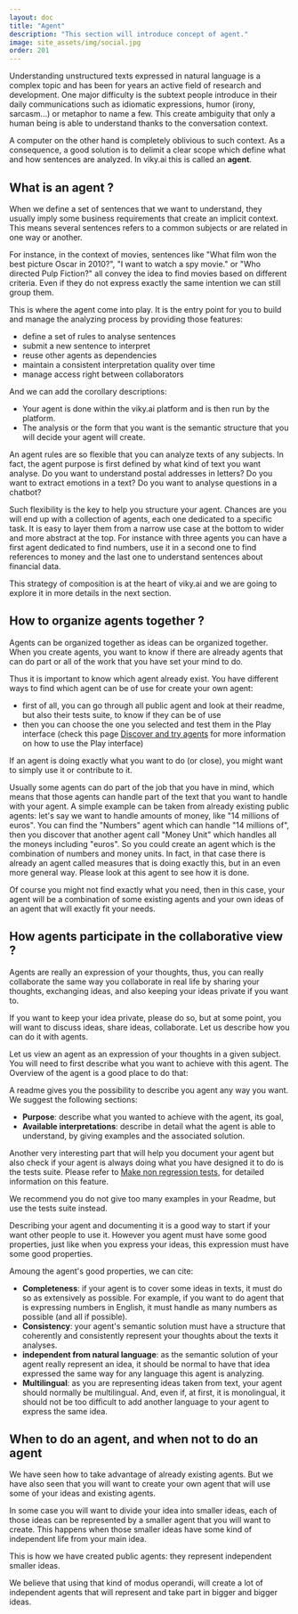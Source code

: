 ```yaml
---
layout: doc
title: "Agent"
description: "This section will introduce concept of agent."
image: site_assets/img/social.jpg
order: 201
---
```


Understanding unstructured texts expressed in natural language is a complex topic and has been for years an active field of research and development.
One major difficulty is the subtext people introduce in their daily communications such as idiomatic expressions, humor (irony, sarcasm...) or metaphor to name a few. This create ambiguity that only a human being is able to understand thanks to the conversation context.

A computer on the other hand is completely oblivious to such context. As a consequence, a good solution is to delimit a clear scope which define what and how sentences are analyzed. In viky.ai this is called an **agent**.


## What is an agent ?

When we define a set of sentences that we want to understand, they usually imply some business requirements that create an implicit context. This means several sentences refers to a common subjects or are related in one way or another.

For instance, in the context of movies, sentences like "What film won the best picture Oscar in 2010?", "I want to watch a spy movie." or "Who directed Pulp Fiction?" all convey the idea to find movies based on different criteria. Even if they do not express exactly the same intention we can still group them.

This is where the agent come into play. It is the entry point for you to build and manage the analyzing process by providing those features:
* define a set of rules to analyse sentences
* submit a new sentence to interpret
* reuse other agents as dependencies 
* maintain a consistent interpretation quality over time
* manage access right between collaborators

And we can add the corollary descriptions:

* Your agent is done within the viky.ai platform and is then run by the platform.
* The analysis or the form that you want is the semantic structure that you will decide your agent will create.

An agent rules are so flexible that you can analyze texts of any subjects. In fact, the agent purpose is first defined by what kind of text you want analyse. Do you want to understand postal addresses in letters? Do you want to extract emotions in a text? Do you want to analyse questions in a chatbot?

Such flexibility is the key to help you structure your agent. Chances are you will end up with a collection of agents, each one dedicated to a specific task. It is easy to layer them from a narrow use case at the bottom to wider and more abstract at the top. For instance with three agents you can have a first agent dedicated to find numbers, use it in a second one to find references to money and the last one to understand sentences about financial data.

This strategy of composition is at the heart of viky.ai and we are going to explore it in more details in the next section. 


## How to organize agents together ?

Agents can be organized together as ideas can be organized together. When you create agents, you want to know if there are already agents that can do part or all of the work that you have set your mind to do.

Thus it is important to know which agent already exist. You have different ways to find which agent can be of use for create your own agent:

* first of all, you can go through all public agent and look at their readme, but also their tests suite, to know if they can be of use
* then you can choose the one you selected and test them in the Play interface (check this page [Discover and try agents](/doc/how-to/discover-and-try-agents/) for more information on how to use the Play interface)

If an agent is doing exactly what you want to do (or close), you might want to simply use it or contribute to it.

Usually some agents can do part of the job that you have in mind, which means that those agents can handle part of the text that you want to handle with your agent. A simple example can be taken from already existing public agents: let's say we want to handle amounts of money, like "14 millions of euros". You can find the "Numbers" agent which can handle "14 millions of", then you discover that another agent call "Money Unit" which handles all the moneys including "euros". So you could create an agent which is the combination of numbers and money units. In fact, in that case there is already an agent called measures that is doing exactly this, but in an even more general way. Please look at this agent to see how it is done.

Of course you might not find exactly what you need, then in this case, your agent will be a combination of some existing agents and your own ideas of an agent that will exactly fit your needs.


## How agents participate in the collaborative view ?

Agents are really an expression of your thoughts, thus, you can really collaborate the same way you collaborate in real life by sharing your thoughts, exchanging ideas, and also keeping your ideas private if you want to.

If you want to keep your idea private, please do so, but at some point, you will want to discuss ideas, share ideas, collaborate. Let us describe how you can do it with agents.

Let us view an agent as an expression of your thoughts in a given subject. You will need to first describe what you want to achieve with this agent. The Overview of the agent is a good place to do that:

A readme gives you the possibility to describe you agent any way you want. We suggest the following sections:
* **Purpose**: describe what you wanted to achieve with the agent, its goal,
* **Available interpretations**: describe in detail what the agent is able to understand, by giving examples and the associated solution.

Another very interesting part that will help you document your agent but also check if your agent is always doing what you have designed it to do is the tests suite. Please refer to [Make non regression tests](/doc/how-to/make-non-regression-tests/), for detailed information on this feature.

We recommend you do not give too many examples in your Readme, but use the tests suite instead.

Describing your agent and documenting it is a good way to start if your want other people to use it. However you agent must have some good properties, just like when you express your ideas, this expression must have some good properties.

Amoung the agent's good properties, we can cite:

* **Completeness**: if your agent is to cover some ideas in texts, it must do so as extensively as possible. For example, if you want to do agent that is expressing numbers in English, it must handle as many numbers as possible (and all if possible).
* **Consistency**: your agent's semantic solution must have a structure that coherently and consistently represent your thoughts about the texts it analyses.
* **independent from natural language**: as the semantic solution of your agent really represent an idea, it should be normal to have that idea expressed the same way for any language this agent is analyzing.
* **Multilingual**: as you are representing ideas taken from text, your agent should normally be multilingual. And, even if, at first, it is monolingual, it should not be too difficult to add another language to your agent to express the same idea.


## When to do an agent, and when not to do an agent

We have seen how to take advantage of already existing agents. But we have also seen that you will want to create your own agent that will use some of your ideas and existing agents.

In some case you will want to divide your idea into smaller ideas, each of those ideas can be represented by a smaller agent that you will want to create. This happens when those smaller ideas have some kind of independent life from your main idea.

This is how we have created public agents: they represent independent smaller ideas.

We believe that using that kind of modus operandi, will create a lot of independent agents that will represent and take part in bigger and bigger ideas.
